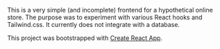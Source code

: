 This is a very simple (and incomplete) frontend for a hypothetical online store. The purpose was to experiment with various React hooks and Tailwind.css. It currently does not integrate with a database.

This project was bootstrapped with [Create React App](https://github.com/facebook/create-react-app).

